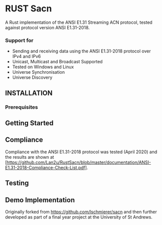 # RUST Sacn
A Rust implementation of the ANSI E1.31 Streaming ACN protocol, tested against protocol version ANSI E1.31-2018. 

### Support for
* Sending and receiving data using the ANSI E1.31-2018 protocol over IPv4 and IPv6
* Unicast, Multicast and Broadcast Supported
* Tested on Windows and Linux
* Universe Synchronisation
* Universe Discovery

## INSTALLATION
### Prerequisites
## Getting Started
## Compliance
Compliance with the ANSI E1.31-2018 protocol was tested (April 2020) and the results are shown at [https://github.com/Lan2u/RustSacn/blob/master/documentation/ANSI-E1.31-2018-Compliance-Check-List.pdf].
## Testing
## Demo Implementation


Originally forked from https://github.com/lschmierer/sacn and then further developed as part of a final year project at the University of St Andrews.

